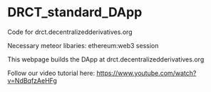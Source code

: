 # DRCT_standard_DApp

Code for drct.decentralizedderivatives.org


Necessary meteor libaries:
ethereum:web3
session



This webpage builds the DApp at drct.decentralizedderivatives.org 

Follow our video tutorial here: https://www.youtube.com/watch?v=NdBqfzAeHFg
